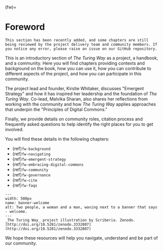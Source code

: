 (fw)=
# Foreword

```{note}
This section has been recently added, and some chapters are still being reviewed by the project delivery team and community members. If you notice any error, please raise an issue on our GitHub repository.
```

This is an introductory section of _The Turing Way_ as a project, a handbook, and a community.
Here you will find chapters providing contexts and background on the book, how you can use it, how you can contribute to different aspects of the project, and how you can participate in this community.

The project lead and founder, Kirstie Whitaker, discusses "Emergent Strategy" and how it has inspired her leadership and the foundation of _The Turing Way_.
Co-lead, Malvika Sharan, also shares her reflections from working with the community and how _The Turing Way_ applies approaches that underpin the "Principles of Digital Commons."

Finally, we provide details on community roles, citation process and frequently asked questions to help identify the right places for you to get involved.

You will find these details in the following chapters:

- {ref}`fw-background`
- {ref}`fw-navigating`
- {ref}`fw-emergent-strategy`
- {ref}`fw-embracing-digital-commons`
- {ref}`fw-community`
- {ref}`fw-governance`
- {ref}`fw-cite`
- {ref}`fw-faqs`

```{figure} ../figures/banner-welcome.jpg
---
width: 500px
name: banner-welcome
alt: Two people, a woman and a man, waving next to a banner that says - welcome.
---
_The Turing Way_ project illustration by Scriberia. Zenodo. [http://doi.org/10.5281/zenodo.3332807](http://doi.org/10.5281/zenodo.3332807)
```

We hope these resources will help you navigate, understand and be part of our community.
